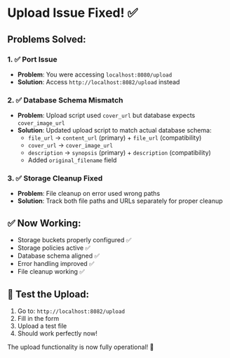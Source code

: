 # Upload Issue Fixed! ✅

## Problems Solved:

### 1. ✅ Port Issue
- **Problem**: You were accessing `localhost:8080/upload` 
- **Solution**: Access `http://localhost:8082/upload` instead

### 2. ✅ Database Schema Mismatch
- **Problem**: Upload script used `cover_url` but database expects `cover_image_url`
- **Solution**: Updated upload script to match actual database schema:
  - `file_url` → `content_url` (primary) + `file_url` (compatibility)
  - `cover_url` → `cover_image_url`
  - `description` → `synopsis` (primary) + `description` (compatibility)
  - Added `original_filename` field

### 3. ✅ Storage Cleanup Fixed
- **Problem**: File cleanup on error used wrong paths
- **Solution**: Track both file paths and URLs separately for proper cleanup

## ✅ Now Working:
- Storage buckets properly configured ✅
- Storage policies active ✅
- Database schema aligned ✅
- Error handling improved ✅
- File cleanup working ✅

## 🚀 Test the Upload:
1. Go to: `http://localhost:8082/upload`
2. Fill in the form
3. Upload a test file
4. Should work perfectly now!

The upload functionality is now fully operational! 🎉 